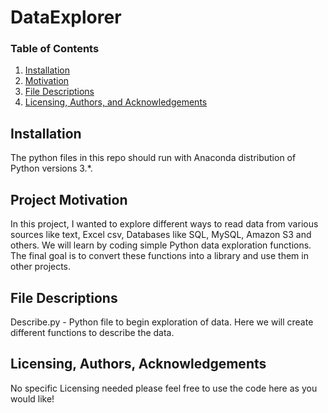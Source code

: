 # DataExplorer

### Table of Contents

1. [Installation](#installation)
2. [Motivation](#motivation)
3. [File Descriptions](#files)
4. [Licensing, Authors, and Acknowledgements](#licensing)

## Installation <a name="installation"></a>

The python files in this repo should run with Anaconda distribution of Python versions 3.*.

## Project Motivation<a name="motivation"></a>

In this project, I wanted to explore different ways to read data from various sources like text, Excel csv, Databases like SQL, MySQL, Amazon S3 and others. We will learn by coding simple Python data exploration functions. The final goal is to convert these functions into a library and use them in other projects.

## File Descriptions <a name="files"></a>

Describe.py - Python file to begin exploration of data. Here we will create different functions to describe the data.

## Licensing, Authors, Acknowledgements<a name="licensing"></a>
No specific Licensing needed please feel free to use the code here as you would like! 

